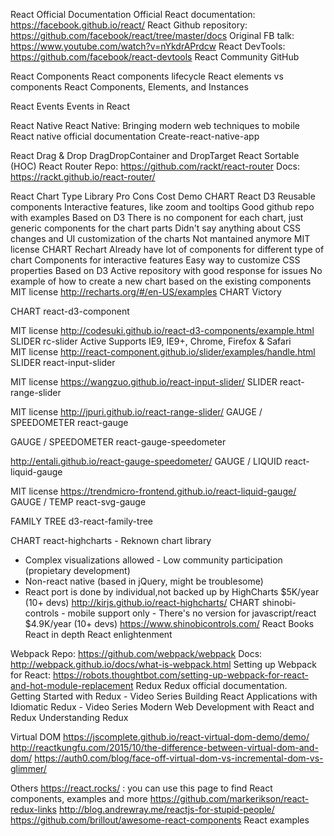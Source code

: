 React Official Documentation
Official React documentation: https://facebook.github.io/react/
React Github repository: https://github.com/facebook/react/tree/master/docs
Original FB talk: https://www.youtube.com/watch?v=nYkdrAPrdcw
React DevTools: https://github.com/facebook/react-devtools
React Community GitHub

React Components
React components lifecycle
React elements vs components
React Components, Elements, and Instances

React Events
Events in React

React Native
React Native: Bringing modern web techniques to mobile 
React native official documentation
Create-react-native-app

React Drag & Drop
DragDropContainer and DropTarget
React Sortable (HOC)
React Router
Repo: https://github.com/rackt/react-router
Docs: https://rackt.github.io/react-router/

React Chart
Type	Library	Pro	Cons	Cost	Demo
CHART	React D3	Reusable components
Interactive features, like zoom and tooltips
Good github repo with examples
Based on D3	There is no component for each chart, just generic components for the chart parts
Didn't say anything about CSS changes and UI customization of the charts
Not mantained anymore	MIT license	
CHART	Rechart	Already have lot of components for different type of chart
Components for interactive features
Easy way to customize CSS properties
Based on D3
Active repository with good response for issues	No example of how to create a new chart based on the existing components	MIT license	http://recharts.org/#/en-US/examples
CHART	Victory	



CHART	react-d3-component	

MIT license	http://codesuki.github.io/react-d3-components/example.html
SLIDER	rc-slider	Active
Supports IE9, IE9+, Chrome, Firefox & Safari	
MIT license	http://react-component.github.io/slider/examples/handle.html
SLIDER	react-input-slider	

MIT license	https://wangzuo.github.io/react-input-slider/
SLIDER	react-range-slider	

MIT license	http://jpuri.github.io/react-range-slider/
GAUGE / SPEEDOMETER	react-gauge	



GAUGE / SPEEDOMETER	react-gauge-speedometer	


http://entali.github.io/react-gauge-speedometer/
GAUGE / LIQUID	react-liquid-gauge	

MIT license	https://trendmicro-frontend.github.io/react-liquid-gauge/
GAUGE / TEMP	react-svg-gauge	



FAMILY TREE	d3-react-family-tree	



CHART	react-highcharts	- Reknown chart library
- Complex visualizations allowed	- Low community participation (propietary development)
- Non-react native (based in jQuery, might be troublesome)
- React port is done by individual,not backed up by HighCharts	$5K/year (10+ devs)	http://kirjs.github.io/react-highcharts/
CHART	shinobi-controls	- mobile support only	- There's no version for javascript/react	$4.9K/year (10+ devs)	https://www.shinobicontrols.com/
React Books
React in depth
React enlightenment

Webpack
Repo: https://github.com/webpack/webpack
Docs: http://webpack.github.io/docs/what-is-webpack.html
Setting up Webpack for React: https://robots.thoughtbot.com/setting-up-webpack-for-react-and-hot-module-replacement
Redux
 Redux official documentation.  
Getting Started with Redux - Video Series
Building React Applications with Idiomatic Redux - Video Series
Modern Web Development with React and Redux
Understanding Redux


Virtual DOM
https://jscomplete.github.io/react-virtual-dom-demo/demo/
http://reactkungfu.com/2015/10/the-difference-between-virtual-dom-and-dom/
https://auth0.com/blog/face-off-virtual-dom-vs-incremental-dom-vs-glimmer/

Others
https://react.rocks/ : you can use this page to find React components, examples and more
https://github.com/markerikson/react-redux-links
http://blog.andrewray.me/reactjs-for-stupid-people/
https://github.com/brillout/awesome-react-components
React examples
